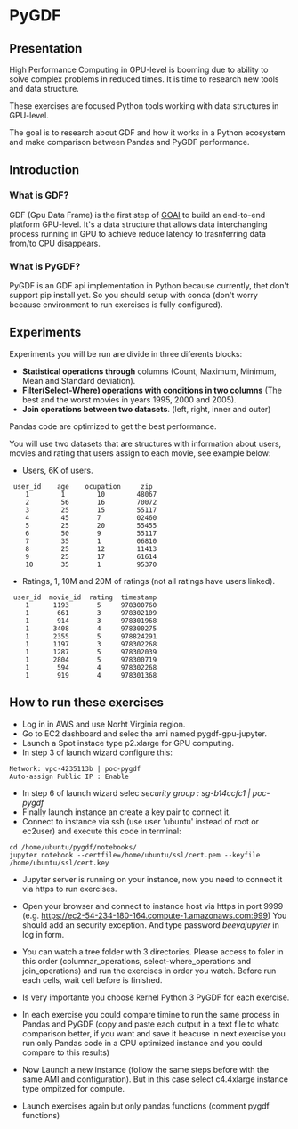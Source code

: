 
# PyGDF

## Presentation

High Performance Computing in GPU-level is booming due to  ability to solve complex problems in reduced times. It is time to research new tools and data structure.

These exercises are focused Python tools working with data structures in GPU-level.

The goal is to research about GDF and how it works in a Python ecosystem and make comparison between Pandas and PyGDF performance.

## Introduction

### What is GDF?

GDF (Gpu Data Frame) is the first step of [GOAI](https://github.com/gpuopenanalytics)  to build an end-to-end platform GPU-level. It's a data structure that allows data interchanging process running in GPU to achieve reduce latency to trasnferring data from/to CPU disappears.


### What is PyGDF?

PyGDF is an GDF api implementation in Python because currently, thet don't support pip install yet. So you should setup with conda (don't worry because environment to run exercises is fully configured).


## Experiments

Experiments you will be run are divide in three diferents blocks:
 * **Statistical operations through** columns (Count, Maximum, Minimum, Mean and Standard deviation).
 * **Filter(Select-Where) operations with conditions in two columns** (The best and the worst movies in years 1995, 2000 and 2005).
 * **Join operations between two datasets**. (left, right, inner and outer)
 
Pandas code are optimized to get the best performance.

You will use two datasets that are structures with information about users, movies and rating that users assign to each movie, see example below:

* Users, 6K of users.
```
 user_id    age    ocupation     zip
    1        1        10        48067
    2        56       16        70072
    3        25       15        55117
    4        45       7         02460
    5        25       20        55455
    6        50       9         55117
    7        35       1         06810
    8        25       12        11413
    9        25       17        61614
    10       35       1         95370
```
* Ratings, 1, 10M and 20M of ratings (not all ratings have users linked).
```
 user_id  movie_id  rating  timestamp
    1      1193       5     978300760
    1       661       3     978302109
    1       914       3     978301968
    1      3408       4     978300275
    1      2355       5     978824291
    1      1197       3     978302268
    1      1287       5     978302039
    1      2804       5     978300719
    1       594       4     978302268
    1       919       4     978301368
```

## How to run these exercises

* Log in in AWS and use Norht Virginia region.
* Go to EC2 dashboard and selec the ami named pygdf-gpu-jupyter.
* Launch a Spot instace type p2.xlarge for GPU computing.
* In step 3 of launch wizard configure this:

```
Network: vpc-4235113b | poc-pygdf
Auto-assign Public IP : Enable
```

* In step 6 of launch wizard selec *security group : sg-b14ccfc1 | poc-pygdf*
* Finally launch instance an create a key pair to connect it.
* Connect to instance via ssh (use user 'ubuntu' instead of root or ec2user) and execute this code in terminal:


```
cd /home/ubuntu/pygdf/notebooks/
jupyter notebook --certfile=/home/ubuntu/ssl/cert.pem --keyfile /home/ubuntu/ssl/cert.key
```

* Jupyter server is running on your instance, now you need to connect it via https to run exercises.
* Open your browser and connect to instance host via https in port 9999 (e.g. https://ec2-54-234-180-164.compute-1.amazonaws.com:999) You should add an security exception. And type password *beevajupyter* in log in form.
* You can watch a tree folder with 3 directories. Please access to foler in this order (columnar_operations, select-where_operations and join_operations) and run the exercises in order you watch. Before run each cells, wait cell before is finished.
* Is very importante you choose kernel Python 3 PyGDF for each exercise.
* In each exercise you could compare timine to run the same process in Pandas and PyGDF (copy and paste each output in a text file to whatc comparison better, if you want and save it beacuse in next exercise you run only Pandas code in a CPU optimized instance and you could compare to this results)


* Now Launch a new instance (follow the same steps before with the same AMI and configuration). But in this case select c4.4xlarge instance type ompitzed for compute.
* Launch exercises again but only pandas functions (comment pygdf functions)








